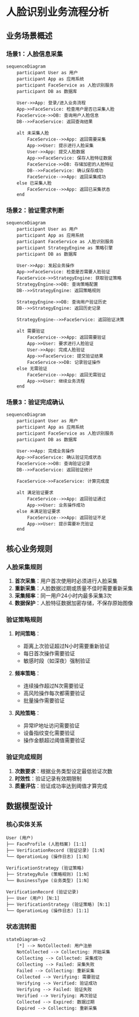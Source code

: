 # 人脸识别业务流程分析

## 业务场景概述

### 场景1：人脸信息采集

```mermaid
sequenceDiagram
    participant User as 用户
    participant App as 应用系统
    participant FaceService as 人脸识别服务
    participant DB as 数据库

    User->>App: 登录/进入业务流程
    App->>FaceService: 检查用户是否已采集人脸
    FaceService->>DB: 查询用户人脸信息
    DB-->>FaceService: 返回查询结果

    alt 未采集人脸
        FaceService-->>App: 返回需要采集
        App->>User: 提示进行人脸采集
        User->>App: 提交人脸数据
        App->>FaceService: 保存人脸特征数据
        FaceService->>DB: 存储加密的人脸特征
        DB-->>FaceService: 确认保存成功
        FaceService-->>App: 返回采集成功
    else 已采集人脸
        FaceService-->>App: 返回已采集状态
    end
```

### 场景2：验证需求判断

```mermaid
sequenceDiagram
    participant User as 用户
    participant App as 应用系统
    participant FaceService as 人脸识别服务
    participant StrategyEngine as 策略引擎
    participant DB as 数据库

    User->>App: 发起业务操作
    App->>FaceService: 检查是否需要人脸验证
    FaceService->>StrategyEngine: 获取验证策略
    StrategyEngine->>DB: 查询策略配置
    DB-->>StrategyEngine: 返回策略规则

    StrategyEngine->>DB: 查询用户验证历史
    DB-->>StrategyEngine: 返回历史记录

    StrategyEngine-->>FaceService: 返回验证决策

    alt 需要验证
        FaceService-->>App: 返回需要验证
        App->>User: 要求进行人脸验证
        User->>App: 完成人脸验证
        App->>FaceService: 提交验证结果
        FaceService->>DB: 记录验证操作
    else 无需验证
        FaceService-->>App: 返回无需验证
        App->>User: 继续业务流程
    end
```

### 场景3：验证完成确认

```mermaid
sequenceDiagram
    participant User as 用户
    participant App as 应用系统
    participant FaceService as 人脸识别服务
    participant DB as 数据库

    User->>App: 完成业务操作
    App->>FaceService: 确认验证完成状态
    FaceService->>DB: 查询验证记录
    DB-->>FaceService: 返回验证统计

    FaceService->>FaceService: 计算完成度

    alt 满足验证要求
        FaceService-->>App: 返回验证通过
        App->>User: 业务操作成功
    else 未满足验证要求
        FaceService-->>App: 返回验证不足
        App->>User: 提示需要补充验证
    end
```

## 核心业务规则

### 人脸采集规则

1. **首次采集**：用户首次使用时必须进行人脸采集
2. **重新采集**：人脸数据过期或质量不佳时需要重新采集
3. **采集频率**：同一用户24小时内最多采集3次
4. **数据保护**：人脸特征数据加密存储，不保存原始图像

### 验证策略规则

1. **时间策略**：
   - 距离上次验证超过N小时需要重新验证
   - 每日首次操作需要验证
   - 敏感时段（如深夜）强制验证

2. **频率策略**：
   - 连续操作超过N次需要验证
   - 高风险操作每次都需要验证
   - 批量操作需要验证

3. **风险策略**：
   - 异常IP地址访问需要验证
   - 设备指纹变化需要验证
   - 操作金额超过阈值需要验证

### 验证完成规则

1. **次数要求**：根据业务类型设定最低验证次数
2. **时效性**：验证记录有效期限制
3. **质量评估**：验证成功率达到阈值才算完成

## 数据模型设计

### 核心实体关系

```ascii
User (用户)
├── FaceProfile (人脸档案) [1:1]
├── VerificationRecord (验证记录) [1:N]
└── OperationLog (操作日志) [1:N]

VerificationStrategy (验证策略)
├── StrategyRule (策略规则) [1:N]
└── BusinessType (业务类型) [1:N]

VerificationRecord (验证记录)
├── User (用户) [N:1]
├── VerificationStrategy (验证策略) [N:1]
└── OperationLog (操作日志) [1:1]
```

### 状态流转图

```mermaid
stateDiagram-v2
    [*] --> NotCollected: 用户注册
    NotCollected --> Collecting: 开始采集
    Collecting --> Collected: 采集成功
    Collecting --> Failed: 采集失败
    Failed --> Collecting: 重新采集
    Collected --> Verifying: 需要验证
    Verifying --> Verified: 验证成功
    Verifying --> Failed: 验证失败
    Verified --> Verifying: 再次验证
    Collected --> Expired: 数据过期
    Expired --> Collecting: 重新采集
```
